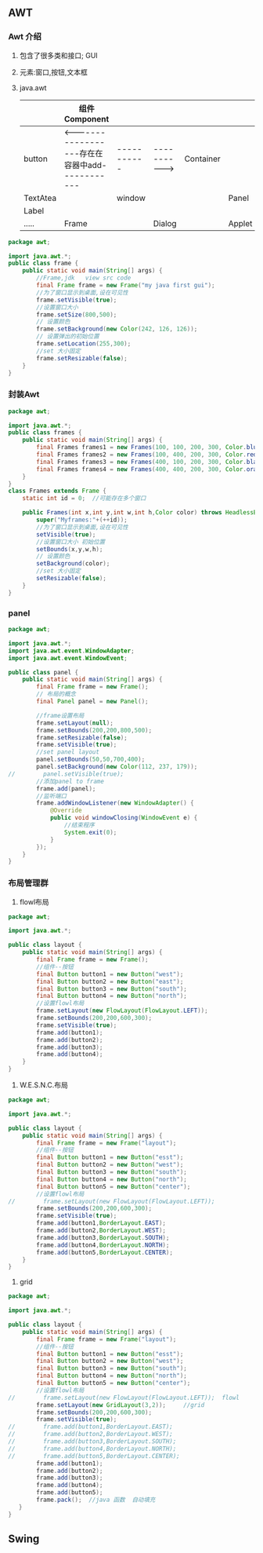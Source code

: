 

## AWT

### Awt 介绍

1. 包含了很多类和接口; GUI

2. 元素:窗口,按钮,文本框

3. java.awt

   |          | 组件 Component                                 |             |              |           |        |
   | :------- | ---------------------------------------------- | ----------- | ------------ | --------- | ------ |
   | button   | <------------------存在在容器中add------------ | ----------- | -----------> | Container |        |
   | TextAtea |                                                | window      |              |           | Panel  |
   | Label    |                                                |             |              |           |        |
   | .....    | Frame                                          |             | Dialog       |           | Applet |

```java
package awt;

import java.awt.*;
public class frame {
    public static void main(String[] args) {
        //Frame,jdk   view src code
        final Frame frame = new Frame("my java first gui");
        //为了窗口显示到桌面,设在可见性
        frame.setVisible(true);
        //设置窗口大小
        frame.setSize(800,500);
        // 设置颜色
        frame.setBackground(new Color(242, 126, 126));
        // 设置弹出的初始位置
        frame.setLocation(255,300);
        //set 大小固定
        frame.setResizable(false);
    }
}
```

### 封装Awt

```java
package awt;

import java.awt.*;
public class frames {
    public static void main(String[] args) {
        final Frames frames1 = new Frames(100, 100, 200, 300, Color.blue);
        final Frames frames2 = new Frames(100, 400, 200, 300, Color.red);
        final Frames frames3 = new Frames(400, 100, 200, 300, Color.black);
        final Frames frames4 = new Frames(400, 400, 200, 300, Color.orange);
    }
}
class Frames extends Frame {
    static int id = 0;  //可能存在多个窗口

    public Frames(int x,int y,int w,int h,Color color) throws HeadlessException {
        super("Myframes:"+(++id));
        //为了窗口显示到桌面,设在可见性
        setVisible(true);
        //设置窗口大小 初始位置
        setBounds(x,y,w,h);
        // 设置颜色
        setBackground(color);
        //set 大小固定
        setResizable(false);
    }
}
```

### panel

```java
package awt;

import java.awt.*;
import java.awt.event.WindowAdapter;
import java.awt.event.WindowEvent;

public class panel {
    public static void main(String[] args) {
        final Frame frame = new Frame();
        // 布局的概念
        final Panel panel = new Panel();

        //frame设置布局
        frame.setLayout(null);
        frame.setBounds(200,200,800,500);
        frame.setResizable(false);
        frame.setVisible(true);
        //set panel layout
        panel.setBounds(50,50,700,400);
        panel.setBackground(new Color(112, 237, 179));
//        panel.setVisible(true);
        //添加panel to frame
        frame.add(panel);
        //监听端口
        frame.addWindowListener(new WindowAdapter() {
            @Override
            public void windowClosing(WindowEvent e) {
                //结束程序
                System.exit(0);
            }
        });
    }
}
```

### 布局管理群

1. flowl布局

```java
package awt;

import java.awt.*;

public class layout {
    public static void main(String[] args) {
        final Frame frame = new Frame();
        //组件--按钮
        final Button button1 = new Button("west");
        final Button button2 = new Button("east");
        final Button button3 = new Button("south");
        final Button button4 = new Button("north");
        //设置flowl布局
        frame.setLayout(new FlowLayout(FlowLayout.LEFT));
        frame.setBounds(200,200,600,300);
        frame.setVisible(true);
        frame.add(button1);
        frame.add(button2);
        frame.add(button3);
        frame.add(button4);
    }
}
```

1. W.E.S.N.C.布局

```java
package awt;

import java.awt.*;

public class layout {
    public static void main(String[] args) {
        final Frame frame = new Frame("layout");
        //组件--按钮
        final Button button1 = new Button("esst");
        final Button button2 = new Button("west");
        final Button button3 = new Button("south");
        final Button button4 = new Button("north");
        final Button button5 = new Button("center");
        //设置flowl布局
//        frame.setLayout(new FlowLayout(FlowLayout.LEFT));
        frame.setBounds(200,200,600,300);
        frame.setVisible(true);
        frame.add(button1,BorderLayout.EAST);
        frame.add(button2,BorderLayout.WEST);
        frame.add(button3,BorderLayout.SOUTH);
        frame.add(button4,BorderLayout.NORTH);
        frame.add(button5,BorderLayout.CENTER);
    }
}
```

1. grid

```java
package awt;

import java.awt.*;

public class layout {
    public static void main(String[] args) {
        final Frame frame = new Frame("layout");
        //组件--按钮
        final Button button1 = new Button("esst");
        final Button button2 = new Button("west");
        final Button button3 = new Button("south");
        final Button button4 = new Button("north");
        final Button button5 = new Button("center");
        //设置flowl布局
//        frame.setLayout(new FlowLayout(FlowLayout.LEFT));  flowl
        frame.setLayout(new GridLayout(3,2));     //grid
        frame.setBounds(200,200,600,300);
        frame.setVisible(true);
//        frame.add(button1,BorderLayout.EAST);
//        frame.add(button2,BorderLayout.WEST);
//        frame.add(button3,BorderLayout.SOUTH);
//        frame.add(button4,BorderLayout.NORTH);
//        frame.add(button5,BorderLayout.CENTER);
        frame.add(button1);
        frame.add(button2);
        frame.add(button3);
        frame.add(button4);
        frame.add(button5);
        frame.pack();  //java 函数  自动填充
   }
}
```

## Swing



### 

